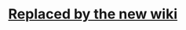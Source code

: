 # [Replaced by the new wiki](https://github.com/libgdx/libgdx/wiki/Vectors%2C-matrices%2C-quaternions) #